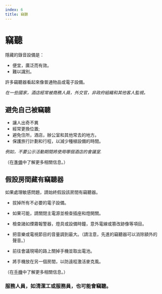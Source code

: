 ```yaml
---
index: 6
title: 竊聽
---
```

# 竊聽

隱藏的錄音設備是：

*   便宜，廣泛而有效。
*   難以識別。

許多竊聽器看起來像普通物品或電子設備。

_在一些國家，酒店經常被商務人員，外交官，非政府組織和其他客人監視。_

## 避免自己被竊聽

*   讓人出奇不異
*   經常更換位置;
*   避免住所，酒店，辦公室和其他常去的地方。
*   保護旅行計劃和行程，以減少種植設備的時間。

_例如，不要公示活動期間將使用哪個酒店的會議室._

（在[準備](umbrella://travel/preparation)中了解更多相關信息。）

## 假設房間藏有竊聽器

如果處理敏感問題，請始終假設該房間有竊聽器。

*   拔掉所有不必要的電子設備。

*   如果可能，請關閉主電源並檢查插座和燈開關。

*   檢查諸如煙霧報警器，燈具或設備時鐘，意外電線或篡改跡像等項目。

*   把音樂或電視節目的音量調到最大。（請注意，先進的竊聽器可以消除額外的聲音。）

*   前往會議現場的路上關掉手機並取出電池。

*   將手機放在另一個房間，以防遠程激活麥克風。

（在[手機](umbrella://communications/mobile-phones)中了解更多相關信息。）

### 服務人員，如清潔工或服務員，也可能會竊聽。
